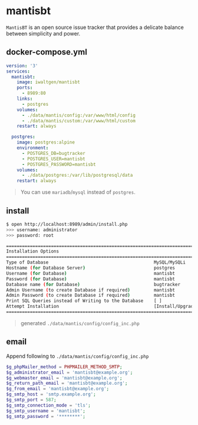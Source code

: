 # mantisbt

`MantisBT` is an open source issue tracker that provides a delicate balance between simplicity and power.

## docker-compose.yml

```yaml
version: '3'
services:
  mantisbt:
    image: iwaltgen/mantisbt
    ports:
      - 8989:80
    links:
      - postgres
    volumes:
      - ./data/mantis/config:/var/www/html/config
      - ./data/mantis/custom:/var/www/html/custom
    restart: always

  postgres:
    image: postgres:alpine
    environment:
      - POSTGRES_DB=bugtracker
      - POSTGRES_USER=mantisbt
      - POSTGRES_PASSWORD=mantisbt
    volumes:
      - ./data/postgres:/var/lib/postgresql/data
    restart: always
```

> You can use `mariadb`/`mysql` instead of `postgres`.

## install

```sh
$ open http://localhost:8989/admin/install.php
>>> username: administrator
>>> password: root

==================================================================================
Installation Options
==================================================================================
Type of Database                                        MySQL/MySQLi
Hostname (for Database Server)                          postgres
Username (for Database)                                 mantisbt
Password (for Database)                                 mantisbt
Database name (for Database)                            bugtracker
Admin Username (to create Database if required)         mantisbt
Admin Password (to create Database if required)         mantisbt
Print SQL Queries instead of Writing to the Database    [ ]
Attempt Installation                                    [Install/Upgrade Database]
==================================================================================
```

> generated `./data/mantis/config/config_inc.php`

## email

Append following to `./data/mantis/config/config_inc.php`

```php
$g_phpMailer_method = PHPMAILER_METHOD_SMTP;
$g_administrator_email = 'mantisbt@example.org';
$g_webmaster_email = 'mantisbt@example.org';
$g_return_path_email = 'mantisbt@example.org';
$g_from_email = 'mantisbt@example.org';
$g_smtp_host = 'smtp.example.org';
$g_smtp_port = 587;
$g_smtp_connection_mode = 'tls';
$g_smtp_username = 'mantisbt';
$g_smtp_password = '********';
```
